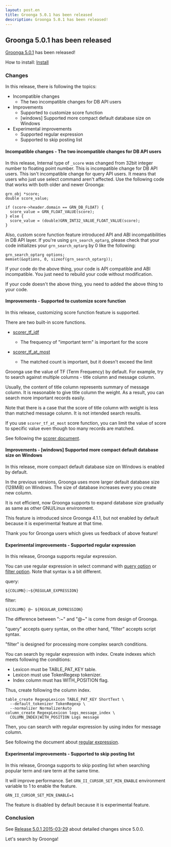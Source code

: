 ```yaml
---
layout: post.en
title: Groonga 5.0.1 has been released
description: Groonga 5.0.1 has been released!
---
```


## Groonga 5.0.1 has been released

[Groonga 5.0.1](/docs/news.html#release-5-0-1) has been released!

How to install: [Install](/docs/install.html)

### Changes

In this release, there is following the topics:

  * Incompatible changes
    * The two incompatible changes for DB API users
  * Improvements
    * Supported to customize score function
    * [windows] Supported more compact default database size on Windows
  * Experimental improvements
    * Supported regular expression
    * Supported to skip posting list

#### Incompatible changes - The two incompatible changes for DB API users

In this release, Internal type of `_score` was changed from 32bit integer number to floating point number.
This is incompatible change for DB API users. This isn't incompatible change for query API users.
It means that users who just use select command aren't affected.
Use the following code that works with both older and newer Groonga:

    grn_obj *score;
    double score_value;

    if (score->header.domain == GRN_DB_FLOAT) {
      score_value = GRN_FLOAT_VALUE(score);
    } else {
      score_value = (double)GRN_INT32_VALUE_FLOAT_VALUE(score);
    }

Also, custom score function feature introduced API and ABI incompatibilities in DB API layer.
If you're using `grn_search_optarg`, please check that your code initializes your `grn_search_optarg` by 0 like the following:

    grn_search_optarg options;
    memset(&options, 0, sizeof(grn_search_optarg));

If your code do the above thing, your code is API compatible and ABI incompatible.
You just need to rebuild your code without modification.

If your code doesn't the above thing, you need to added the above thing to your code.

#### Improvements - Supported to customize score function

In this release, customizing score function feature is supported.

There are two built-in score functions.

  * [scorer_tf_idf](/docs/reference/scorers/scorer_tf_idf.html)

    * The frequency of "important term" is important for the score
  * [scorer_tf_at_most](/docs/reference/scorers/scorer_tf_at_most.html)

    * The matched count is important, but it doesn't exceed the limit

Groonga use the value of TF (Term Frequency) by default.  For example, try to search against multiple columns - title column and message column.

Usually, the content of title column represents summary of message column.
It is reasonable to give title column the weight. As a result, you can search more important records easily.

Note that there is a case that the score of title column with weight is less than matched message column. It is not intended search results.

If you use `scorer_tf_at_most` score function, you can limit the value of score to specific value even though too many records are matched.

See following the [scorer document](/docs/reference/scorer.html).

#### Improvements - [windows] Supported more compact default database size on Windows

In this release, more compact default database size on Windows is enabled by default.

In the previous versions, Groonga uses more larger default database size (128MiB) on Windows. The size of database increases every you create new column.

It is not efficient, now Groonga supports to expand database size gradually as same as other GNU/Linux environment.

This feature is introduced since Groonga 4.1.1, but not enabled by default because it is experimental feature at that time.

Thank you for Groonga users which gives us feedback of above feature!

#### Experimental improvements - Supported regular expression

In this release, Groonga supports regular expression.

You can use regular expression in select command with [query option](/docs/reference/commands/select.html#search-condition-query) or [filter option](/docs/reference/commands/select.html#search-condition-filter). Note that syntax is a bit different.

query:

    ${COLUMN}:~${REGULAR_EXPRESSION}

filter:

    ${COLUMN} @~ ${REGULAR_EXPRESSION}

The difference between ":~" and "@~" is come from design of Groonga.

"query" accepts query syntax, on the other hand, "filter" accepts
script syntax.

"filter" is designed for processing more complex search conditions.

You can search by regular expression with index. Create indexes which meets following the conditions:

  * Lexicon must be TABLE_PAT_KEY table.
  * Lexicon must use TokenRegexp tokenizer.
  * Index column must has WITH_POSITION flag.

Thus, create following the column index.

    table_create RegexpLexicon TABLE_PAT_KEY ShortText \
      --default_tokenizer TokenRegexp \
      --normalizer NormalizerAuto
    column_create RegexpLexicon logs_message_index \
      COLUMN_INDEX|WITH_POSITION Logs message
  
Then, you can search with regular expression by using index for message column.

See following the document about [regular expression](/docs/reference/regular_expression.html).

#### Experimental improvements - Supported to skip posting list

In this release, Groonga supports to skip posting list when searching popular term and rare term at the same time.

It will improve performance. Set `GRN_II_CURSOR_SET_MIN_ENABLE` environment variable to 1 to enable the feature.

    GRN_II_CURSOR_SET_MIN_ENABLE=1

The feature is disabled by default because it is experimental feature.


### Conclusion

See [Release 5.0.1 2015-03-29](/docs/news.html#release-5-0-1) about detailed changes since 5.0.0.

Let's search by Groonga!

